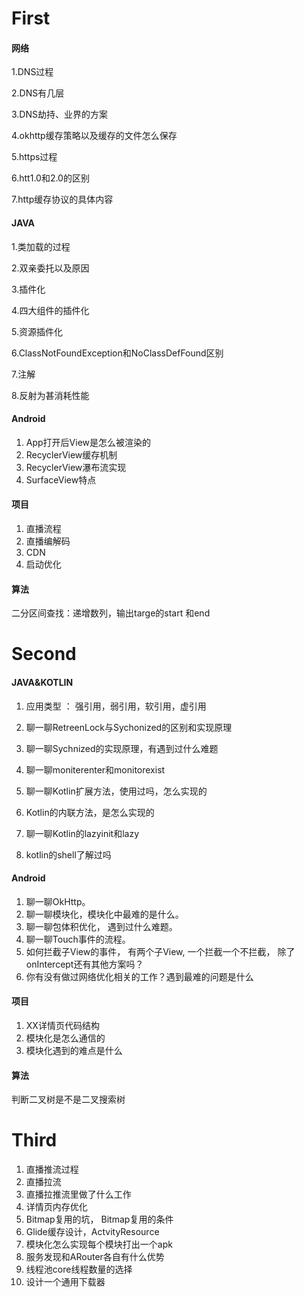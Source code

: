 # First



#### 网络

1.DNS过程

2.DNS有几层

3.DNS劫持、业界的方案

4.okhttp缓存策略以及缓存的文件怎么保存

5.https过程

6.htt1.0和2.0的区别

7.http缓存协议的具体内容



#### JAVA

1.类加载的过程

2.双亲委托以及原因

3.插件化

4.四大组件的插件化

5.资源插件化

6.ClassNotFoundException和NoClassDefFound区别

7.注解

8.反射为甚消耗性能



#### Android

1. App打开后View是怎么被渲染的
2. RecyclerView缓存机制
3. RecyclerView瀑布流实现
4. SurfaceView特点



#### 项目

1. 直播流程
2. 直播编解码
3. CDN
4. 启动优化



#### 算法

二分区间查找：递增数列，输出targe的start 和end





# Second



#### JAVA&KOTLIN

1. 应用类型 ： 强引用，弱引用，软引用，虚引用

2. 聊一聊RetreenLock与Sychonized的区别和实现原理

3. 聊一聊Sychnized的实现原理，有遇到过什么难题

4. 聊一聊moniterenter和monitorexist

5. 聊一聊Kotlin扩展方法，使用过吗，怎么实现的

6. Kotlin的内联方法，是怎么实现的

7. 聊一聊Kotlin的lazyinit和lazy

8. kotlin的shell了解过吗

   





#### Android

1. 聊一聊OkHttp。
2. 聊一聊模块化，模块化中最难的是什么。
3. 聊一聊包体积优化， 遇到过什么难题。
4. 聊一聊Touch事件的流程。
5. 如何拦截子View的事件， 有两个子View, 一个拦截一个不拦截， 除了onIntercept还有其他方案吗？
6. 你有没有做过网络优化相关的工作？遇到最难的问题是什么



#### 项目

1. XX详情页代码结构
2. 模块化是怎么通信的
3. 模块化遇到的难点是什么



#### 算法

判断二叉树是不是二叉搜索树





# Third

1. 直播推流过程
2. 直播拉流
3. 直播拉推流里做了什么工作
4. 详情页内存优化
5. Bitmap复用的坑， Bitmap复用的条件
6. Glide缓存设计，ActvityResource
7. 模块化怎么实现每个模块打出一个apk
8. 服务发现和ARouter各自有什么优势
9. 线程池core线程数量的选择
10. 设计一个通用下载器



